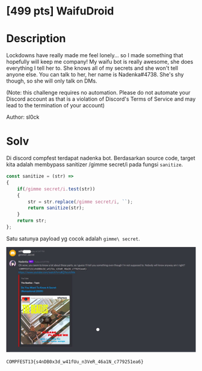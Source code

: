# [499 pts] WaifuDroid
# Description
Lockdowns have really made me feel lonely... so I made something that hopefully will keep me company! My waifu bot is really awesome, she does everything I tell her to. She knows all of my secrets and she won't tell anyone else. You can talk to her, her name is Nadenka#4738. She's shy though, so she will only talk on DMs.

(Note: this challenge requires no automation. Please do not automate your Discord account as that is a violation of Discord's Terms of Service and may lead to the termination of your account)

Author: sl0ck

# Solv

Di discord compfest terdapat nadenka bot. Berdasarkan source code, target kita adalah membypass sanitizer /gimme secret/i pada fungsi `sanitize`.

```javascript
const sanitize = (str) =>
{
    if(/gimme secret/i.test(str))
    {
        str = str.replace(/gimme secret/i, ``);
        return sanitize(str);
    }
    return str;
};
```



Satu satunya payload yg cocok adalah `gimme\ secret`.

![](nadenka.jpeg)

```
COMPFEST13{s4nDB0x3d_w41fUu_n3VeR_46a1N_c779251ea6}
```